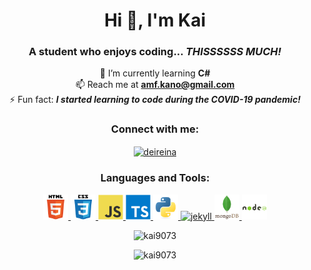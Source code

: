 <h1 align="center">Hi 👋, I'm Kai</h1>
<h3 align="center">A student who enjoys coding... <i>THISSSSSS MUCH!</i></h3>

<p align="center">
🌱 I’m currently learning <strong>C#</strong><br>
📫 Reach me at <a href="mailto:amf.kano@gmail.com"><strong>amf.kano@gmail.com</strong></a><br>
⚡ Fun fact: <i><b>I started learning to code during the COVID-19 pandemic!</b></i>
</p>

<h3 align="center">Connect with me:</h3>
<p align="center">
<a href="https://twitter.com/deireina" target="blank"><img align="center" src="https://raw.githubusercontent.com/rahuldkjain/github-profile-readme-generator/master/src/images/icons/Social/twitter.svg" alt="deireina" height="30" width="40" /></a>
</p>

<h3 align="center">Languages and Tools:</h3>
<p align="center"> <a href="https://www.w3.org/html/" target="_blank" rel="noreferrer"> <img src="https://raw.githubusercontent.com/devicons/devicon/master/icons/html5/html5-original-wordmark.svg" alt="html5" width="40" height="40"/> </a> <a href="https://www.w3schools.com/css/" target="_blank" rel="noreferrer"> <img src="https://raw.githubusercontent.com/devicons/devicon/master/icons/css3/css3-original-wordmark.svg" alt="css3" width="40" height="40"/> </a> <a href="https://developer.mozilla.org/en-US/docs/Web/JavaScript" target="_blank" rel="noreferrer"> <img src="https://raw.githubusercontent.com/devicons/devicon/master/icons/javascript/javascript-original.svg" alt="javascript" width="40" height="40"/> </a> <a href="https://www.typescriptlang.org/" target="_blank" rel="noreferrer"> <img src="https://raw.githubusercontent.com/devicons/devicon/master/icons/typescript/typescript-original.svg" alt="typescript" width="40" height="40"/> </a> <a href="https://www.python.org" target="_blank" rel="noreferrer"> <img src="https://raw.githubusercontent.com/devicons/devicon/master/icons/python/python-original.svg" alt="python" width="40" height="40"/> </a> <a href="https://jekyllrb.com/" target="_blank" rel="noreferrer"> <img src="https://www.vectorlogo.zone/logos/jekyllrb/jekyllrb-icon.svg" alt="jekyll" width="40" height="40"/> </a> <a href="https://www.mongodb.com/" target="_blank" rel="noreferrer"> <img src="https://raw.githubusercontent.com/devicons/devicon/master/icons/mongodb/mongodb-original-wordmark.svg" alt="mongodb" width="40" height="40"/> </a> <a href="https://nodejs.org" target="_blank" rel="noreferrer"> <img src="https://raw.githubusercontent.com/devicons/devicon/master/icons/nodejs/nodejs-original-wordmark.svg" alt="nodejs" width="40" height="40"/> </a> </p>

<p align="center"><img src="https://github-readme-stats.vercel.app/api/top-langs?username=kai9073&show_icons=true&locale=en&layout=compact" alt="kai9073" /></p>
<p align="center"><img src="https://github-readme-stats.vercel.app/api?username=kai9073&show_icons=true&locale=en" alt="kai9073" /></p>
